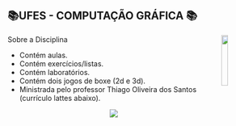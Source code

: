 

## 📚UFES - COMPUTAÇÃO GRÁFICA 📚
<img align="right" width="16%" src="https://user-images.githubusercontent.com/80075307/220129072-48d5ff96-a10d-4e0b-9024-9374bee2c0c2.svg">


Sobre a Disciplina
  * Contém aulas.
  * Contém exercícios/listas.
  * Contém laboratórios.
  * Contém dois jogos de boxe (2d e 3d).
  * Ministrada pelo professor Thiago Oliveira dos Santos (currículo lattes abaixo).
  
<div align="center">
    <a href="http://lattes.cnpq.br/5117339495064254" target="_blank"
      ><img
        src="https://img.shields.io/badge/-Currículo Lattes-%230077B5?style=for-the-badge&logo=linkedin&logoColor=white"
        target="_blank"
  </div>
